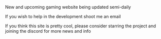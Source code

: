 New and upcoming gaming website being updated semi-daily

If you wish to help in the development shoot me an email

If you think this site is pretty cool, please consider starring the project and joining the discord for more news and info
